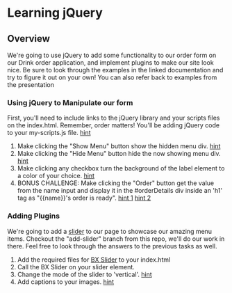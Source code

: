 # Learning jQuery

## Overview

We're going to use jQuery to add some functionality to our order form on our Drink order application, and implement plugins to make our site look nice. Be sure to look through the examples in the linked documentation and try to figure it out on your own! You can also refer back to examples from the presentation

### Using jQuery to Manipulate our form


First, you'll need to include links to the jQuery library and your scripts files on the index.html. Remember, order matters! You'll be adding jQuery code to your my-scripts.js file. 
[hint](https://api.jquery.com/ready/)


1. Make clicking the "Show Menu" button show the hidden menu div. [hint](http://api.jquery.com/show/)
2. Make clicking the "Hide Menu" button hide the now showing menu div. [hint](http://api.jquery.com/hide/)
3. Make clicking any checkbox turn the background of the label element to a color of your choice. [hint](http://api.jquery.com/css/)
4. BONUS CHALLENGE: Make clicking the "Order" button get the value from the name input and display it in the #orderDetails div inside an 'h1' tag as "{{name}}'s order is ready". [hint 1](http://api.jquery.com/val/) [hint 2](http://api.jquery.com/append/)

### Adding Plugins

We're going to add a [slider](http://bxslider.com/) to our page to showcase our amazing menu items. Checkout the "add-slider" branch from this repo, we'll do our work in there. Feel free to look through the answers to the previous tasks as well. 

1. Add the required files for [BX Slider](http://bxslider.com/) to your index.html
2. Call the BX Slider on your slider element. 
3. Change the mode of the slider to 'vertical'. [hint](http://bxslider.com/examples/vertical-slideshow)
4. Add captions to your images. [hint](http://bxslider.com/options)
